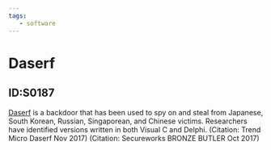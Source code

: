 ```yaml
---
tags:
   - software
---
```

# Daserf
## ID:S0187
[Daserf](software/S0187) is a backdoor that has been used to spy on and steal from Japanese, South Korean, Russian, Singaporean, and Chinese victims. Researchers have identified versions written in both Visual C and Delphi. (Citation: Trend Micro Daserf Nov 2017) (Citation: Secureworks BRONZE BUTLER Oct 2017)
